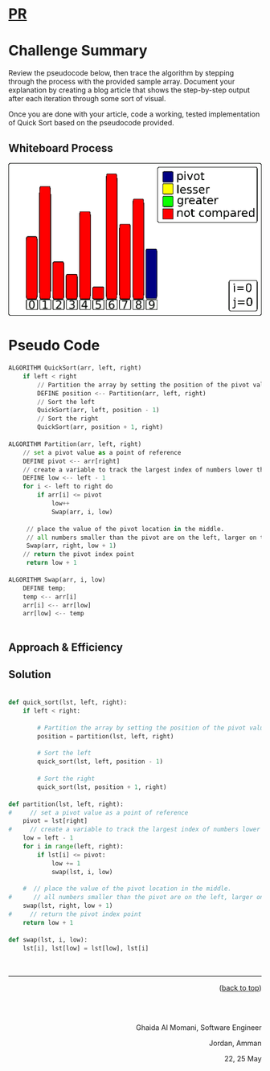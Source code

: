 # [PR](https://github.com/GhaidaMomani/data-structures-and-algorithms/pull/21)
# Challenge Summary
Review the pseudocode below, then trace the algorithm by stepping through the process with the provided sample array. Document your explanation by creating a blog article that shows the step-by-step output after each iteration through some sort of visual.

Once you are done with your article, code a working, tested implementation of Quick Sort based on the pseudocode provided.

## Whiteboard Process

![](../quick/assets/Lomuto_animated.gif) 
<!-- Embedded whiteboard image -->





# Pseudo Code

``` python
ALGORITHM QuickSort(arr, left, right)
    if left < right
        // Partition the array by setting the position of the pivot value
        DEFINE position <-- Partition(arr, left, right)
        // Sort the left
        QuickSort(arr, left, position - 1)
        // Sort the right
        QuickSort(arr, position + 1, right)

ALGORITHM Partition(arr, left, right)
    // set a pivot value as a point of reference
    DEFINE pivot <-- arr[right]
    // create a variable to track the largest index of numbers lower than the defined pivot
    DEFINE low <-- left - 1
    for i <- left to right do
        if arr[i] <= pivot
            low++
            Swap(arr, i, low)

     // place the value of the pivot location in the middle.
     // all numbers smaller than the pivot are on the left, larger on the right.
     Swap(arr, right, low + 1)
    // return the pivot index point
     return low + 1

ALGORITHM Swap(arr, i, low)
    DEFINE temp;
    temp <-- arr[i]
    arr[i] <-- arr[low]
    arr[low] <-- temp



```



## Approach & Efficiency
<!-- What approach did you take? Why? What is the Big O space/time for this approach? -->

## Solution
``` py

def quick_sort(lst, left, right):
    if left < right:

        # Partition the array by setting the position of the pivot value
        position = partition(lst, left, right)

        # Sort the left
        quick_sort(lst, left, position - 1)

        # Sort the right
        quick_sort(lst, position + 1, right)

def partition(lst, left, right):
#     // set a pivot value as a point of reference
    pivot = lst[right]
#     // create a variable to track the largest index of numbers lower than the defined pivot
    low = left - 1
    for i in range(left, right):
        if lst[i] <= pivot:
            low += 1
            swap(lst, i, low)

    #  // place the value of the pivot location in the middle.
#      // all numbers smaller than the pivot are on the left, larger on the right.
    swap(lst, right, low + 1)
#     // return the pivot index point
    return low + 1

def swap(lst, i, low):
    lst[i], lst[low] = lst[low], lst[i]




```



<hr/>
<p align="right">(<a href="#top">back to top</a>)</p>
<br/><br/>
<p align="right">Ghaida Al Momani, Software Engineer</p>
<p align="right">Jordan, Amman</p>
<p align="right">22, 25 May </p>
